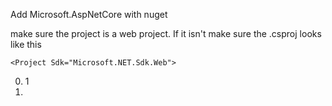 ﻿Add Microsoft.AspNetCore with nuget

make sure the project is a web project. If it isn't make sure the .csproj looks like this

```
<Project Sdk="Microsoft.NET.Sdk.Web">
```

0. 1
1. 